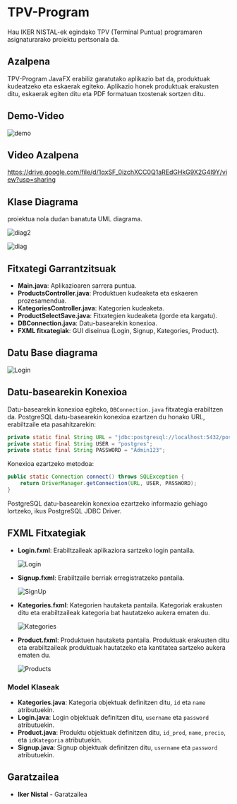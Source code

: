 # TPV-Program

Hau IKER NISTAL-ek egindako TPV (Terminal Puntua) programaren asignaturarako proiektu pertsonala da.
## Azalpena


TPV-Program JavaFX erabiliz garatutako aplikazio bat da, produktuak kudeatzeko eta eskaerak egiteko. Aplikazio honek produktuak erakusten ditu, eskaerak egiten ditu eta PDF formatuan txostenak sortzen ditu.

##  Demo-Video
![demo](images/demo.gif)

## Video Azalpena
https://drive.google.com/file/d/1qxSF_0izchXCC0Q1aREdGHkG9X2G4I9Y/view?usp=sharing

## Klase Diagrama
proiektua nola dudan banatuta UML diagrama.

![diag2](images/tpvjavadiag2.jpg)


![diag](images/tpvjavadiag.jpg)



## Fitxategi Garrantzitsuak

- **Main.java**: Aplikazioaren sarrera puntua.
- **ProductsController.java**: Produktuen kudeaketa eta eskaeren prozesamendua.
- **KategoriesController.java**: Kategorien kudeaketa.
- **ProductSelectSave.java**: Fitxategien kudeaketa (gorde eta kargatu).
- **DBConnection.java**: Datu-basearekin konexioa.
- **FXML fitxategiak**: GUI diseinua (Login, Signup, Kategories, Product).

## Datu Base diagrama


 ![Login](images/TpvDb.png)

## Datu-basearekin Konexioa

Datu-basearekin konexioa egiteko, `DBConnection.java` fitxategia erabiltzen da. PostgreSQL datu-basearekin konexioa ezartzen du honako URL, erabiltzaile eta pasahitzarekin:

```java
private static final String URL = "jdbc:postgresql://localhost:5432/postgres";
private static final String USER = "postgres";
private static final String PASSWORD = "Admin123";
```

Konexioa ezartzeko metodoa:
```java
public static Connection connect() throws SQLException {
    return DriverManager.getConnection(URL, USER, PASSWORD);
}
```

PostgreSQL datu-basearekin konexioa ezartzeko informazio gehiago lortzeko, ikus PostgreSQL JDBC Driver.

## FXML Fitxategiak

- **Login.fxml**: Erabiltzaileak aplikaziora sartzeko login pantaila.
  
  ![Login](images/logscr.jpg)
  
- **Signup.fxml**: Erabiltzaile berriak erregistratzeko pantaila.
    
  ![SignUp](images/signscr.jpg)
  
- **Kategories.fxml**: Kategorien hautaketa pantaila. Kategoriak erakusten ditu eta erabiltzaileak kategoria bat hautatzeko aukera ematen du.
  
  ![Kategories](images/kategories.jpg)

- **Product.fxml**: Produktuen hautaketa pantaila. Produktuak erakusten ditu eta erabiltzaileak produktuak hautatzeko eta kantitatea sartzeko aukera ematen du.

  ![Products](images/products.jpg)




### Model Klaseak

- **Kategories.java**: Kategoria objektuak definitzen ditu, `id` eta `name` atributuekin.
- **Login.java**: Login objektuak definitzen ditu, `username` eta `password` atributuekin.
- **Product.java**: Produktu objektuak definitzen ditu, `id_prod`, `name`, `precio`, eta `idKategoria` atributuekin.
- **Signup.java**: Signup objektuak definitzen ditu, `username` eta `password` atributuekin.

## Garatzailea

- **Iker Nistal** - Garatzailea




